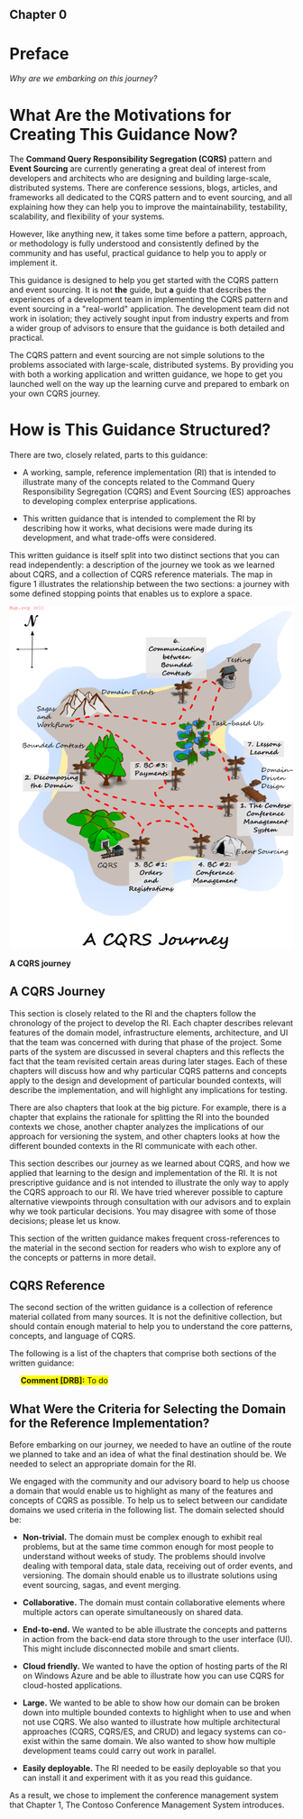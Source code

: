 ## Chapter 0
# Preface

_Why are we embarking on this journey?_

# What Are the Motivations for Creating This Guidance Now?

The **Command Query Responsibility Segregation (CQRS)** pattern and 
**Event Sourcing** are currently generating a great deal of interest 
from developers and architects who are designing and building 
large-scale, distributed systems. There are conference sessions, blogs, 
articles, and frameworks all dedicated to the CQRS pattern and to event 
sourcing, and all explaining how they can help you to improve the 
maintainability, testability, scalability, and flexibility of your 
systems. 

However, like anything new, it takes some time before a pattern, 
approach, or methodology is fully understood and consistently defined by 
the community and has useful, practical guidance to help you to apply or
implement it. 

This guidance is designed to help you get started with the CQRS pattern 
and event sourcing. It is not **the** guide, but **a** guide that 
describes the experiences of a development team in implementing the CQRS 
pattern and event sourcing in a "real-world" application. The 
development team did not work in isolation; they actively sought input 
from industry experts and from a wider group of advisors to ensure that 
the guidance is both detailed and practical. 

The CQRS pattern and event sourcing are not simple solutions to the 
problems associated with large-scale, distributed systems. By providing 
you with both a working application and written guidance, we hope to get 
you launched well on the way up the learning curve and prepared to 
embark on your own CQRS journey. 

# How is This Guidance Structured?

There are two, closely related, parts to this guidance: 

* A working, sample, reference implementation (RI) that is intended to 
  illustrate many of the concepts related to the Command Query 
  Responsibility Segregation (CQRS) and Event Sourcing (ES) approaches 
  to developing complex enterprise applications. 

* This written guidance that is intended to complement the RI by 
  describing how it works, what decisions were made during its 
  development, and what trade-offs were considered. 

This written guidance is itself split into two distinct sections that 
you can read independently: a description of the journey we took as we 
learned about CQRS, and a collection of CQRS reference materials. The 
map in figure 1 illustrates the relationship between the two sections: a 
journey with some defined stopping points that enables us to explore a 
space. 

![Figure 1][fig1]

**A CQRS journey**

## A CQRS Journey

This section is closely related to the RI and the chapters follow the 
chronology of the project to develop the RI. Each chapter describes 
relevant features of the domain model, infrastructure elements, 
architecture, and UI that the team was concerned with during that phase 
of the project. Some parts of the system are discussed in several 
chapters and this reflects the fact that the team revisited certain 
areas during later stages. Each of these chapters will discuss how and 
why particular CQRS patterns and concepts apply to the design and 
development of particular bounded contexts, will describe the 
implementation, and will highlight any implications for testing. 

There are also chapters that look at the big picture. For example, there 
is a chapter that explains the rationale for splitting the RI into the 
bounded contexts we chose, another chapter analyzes the implications of 
our approach for versioning the system, and other chapters looks at how 
the different bounded contexts in the RI communicate with each other. 

This section describes our journey as we learned about CQRS, and how we 
applied that learning to the design and implementation of the RI. It is 
not prescriptive guidance and is not intended to illustrate the only way 
to apply the CQRS approach to our RI. We have tried wherever possible to 
capture alternative viewpoints through consultation with our advisors 
and to explain why we took particular decisions. You may disagree with 
some of those decisions; please let us know. 

This section of the written guidance makes frequent cross-references to 
the material in the second section for readers who wish to explore any 
of the concepts or patterns in more detail. 

## CQRS Reference

The second section of the written guidance is a collection of reference 
material collated from many sources. It is not the definitive 
collection, but should contain enough material to help you to understand 
the core patterns, concepts, and language of CQRS. 

The following is a list of the chapters that comprise both sections of 
the written guidance: 


<div style="margin-left:20px;margin-right:20px;">
  <span style="background-color:yellow;">
    <b>Comment [DRB]:</b>
	To do
  </span>
</div> 

## What Were the Criteria for Selecting the Domain for the Reference Implementation?

Before embarking on our journey, we needed to have an outline of the 
route we planned to take and an idea of what the final destination 
should be. We needed to select an appropriate domain for the RI. 

We engaged with the community and our advisory board to help us choose a 
domain that would enable us to highlight as many of the features and 
concepts of CQRS as possible. To help us to select between our candidate 
domains we used criteria in the following list. The domain selected 
should be: 

* **Non-trivial.** The domain must be complex enough to exhibit real 
problems, but at the same time common enough for most people to 
understand without weeks of study. The problems should involve dealing 
with temporal data, stale data, receiving out of order events, and 
versioning. The domain should enable us to illustrate solutions using 
event sourcing, sagas, and event merging. 

* **Collaborative.** The domain must contain collaborative elements where 
multiple actors can operate simultaneously on shared data. 

* **End-to-end.** We wanted to be able illustrate the concepts and 
patterns in action from the back-end data store through to the user 
interface (UI). This might include disconnected mobile and smart 
clients. 

* **Cloud friendly.** We wanted to have the option of hosting parts of the 
RI on Windows Azure and be able to illustrate how you can use CQRS for 
cloud-hosted applications. 

* **Large.** We wanted to be able to show how our domain can be broken 
down into multiple bounded contexts to highlight when to use and when 
not use CQRS. We also wanted to illustrate how multiple architectural 
approaches (CQRS, CQRS/ES, and CRUD) and legacy systems can co-exist 
within the same domain. We also wanted to show how multiple 
development teams could carry out work in parallel. 

* **Easily deployable.** The RI needed to be easily deployable so that you 
can install it and experiment with it as you read this guidance. 

As a result, we chose to implement the conference management system that 
Chapter 1, The Contoso Conference Management System introduces. 

[fig1]:           images/Map.png?raw=true